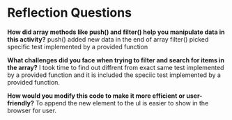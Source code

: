 # Reflection Questions

**How did array methods like push() and filter() help you manipulate data in this activity?**
 push() added new data in the end of array
 filter() picked specific test implemented by a provided function

**What challenges did you face when trying to filter and search for items in the array?**
 I took time to find out diffrent from exact same test implemented by a provided function and it is included the speciic test implemented by a provided function.

**How would you modify this code to make it more efficient or user-friendly?**
 To append the new element to the ul is easier to show in the browser for user.